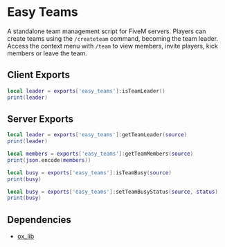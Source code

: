 # Easy Teams

A standalone team management script for FiveM servers. Players can create teams using the `/createteam` command, becoming the team leader. Access the context menu with `/team` to view members, invite players, kick members or leave the team.

## Client Exports
```lua
local leader = exports['easy_teams']:isTeamLeader()
print(leader)
```

## Server Exports
```lua
local leader = exports['easy_teams']:getTeamLeader(source)
print(leader)
```
```lua
local members = exports['easy_teams']:getTeamMembers(source)
print(json.encode(members))
```
```lua
local busy = exports['easy_teams']:isTeamBusy(source)
print(busy)
```
```lua
local busy = exports['easy_teams']:setTeamBusyStatus(source, status)
print(busy)
```

## Dependencies
- [ox_lib](<https://github.com/overextended/ox_lib/releases>)
